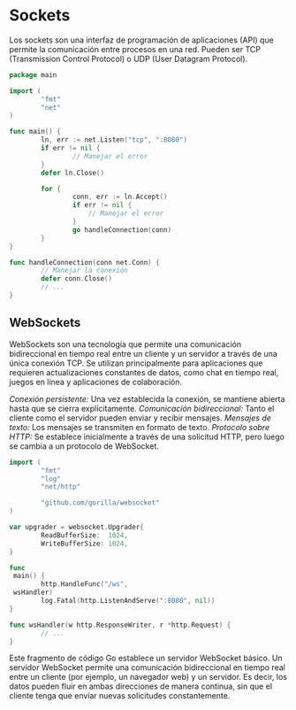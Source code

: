 # Sockets

Los sockets son una interfaz de programación de aplicaciones (API) que permite la comunicación entre procesos en una red. Pueden ser TCP (Transmission Control Protocol) o UDP (User Datagram Protocol).

```go
package main

import (
        "fmt"
        "net"
)

func main() {
        ln, err := net.Listen("tcp", ":8080")
        if err != nil {
                // Manejar el error
        }
        defer ln.Close()

        for {
                conn, err := ln.Accept()
                if err != nil {
                    // Manejar el error
                }
                go handleConnection(conn)
        }
}

func handleConnection(conn net.Conn) {
        // Manejar la conexión
        defer conn.Close()
        // ...
}
```

## WebSockets

WebSockets son una tecnología que permite una comunicación bidireccional en tiempo real entre un cliente y un servidor a través de una única conexión TCP. Se utilizan principalmente para aplicaciones que requieren actualizaciones constantes de datos, como chat en tiempo real, juegos en línea y aplicaciones de colaboración.

_Conexión persistente:_ Una vez establecida la conexión, se mantiene abierta hasta que se cierra explícitamente.
_Comunicación bidireccional:_ Tanto el cliente como el servidor pueden enviar y recibir mensajes.
_Mensajes de texto:_ Los mensajes se transmiten en formato de texto.
_Protocolo sobre HTTP:_ Se establece inicialmente a través de una solicitud HTTP, pero luego se cambia a un protocolo de WebSocket.

```go
import (
        "fmt"
        "log"
        "net/http"

        "github.com/gorilla/websocket"
)

var upgrader = websocket.Upgrader{
        ReadBufferSize:  1024,
        WriteBufferSize: 1024,
}

func  
 main() {
        http.HandleFunc("/ws",  
 wsHandler)
        log.Fatal(http.ListenAndServe(":8080", nil))
}

func wsHandler(w http.ResponseWriter, r *http.Request) {
        // ...
}
```

Este fragmento de código Go establece un servidor WebSocket básico. Un servidor WebSocket permite una comunicación bidireccional en tiempo real entre un cliente (por ejemplo, un navegador web) y un servidor. Es decir, los datos pueden fluir en ambas direcciones de manera continua, sin que el cliente tenga que enviar nuevas solicitudes constantemente.
